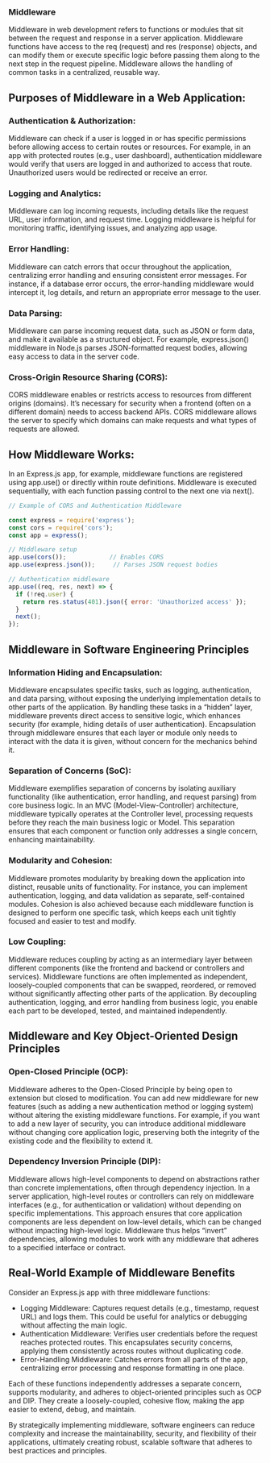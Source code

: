 ### Middleware
Middleware in web development refers to functions or modules that sit between the request and response in a server application. Middleware functions have access to the req (request) and res (response) objects, and can modify them or execute specific logic before passing them along to the next step in the request pipeline. Middleware allows the handling of common tasks in a centralized, reusable way.

## Purposes of Middleware in a Web Application:
### Authentication & Authorization:
Middleware can check if a user is logged in or has specific permissions before allowing access to certain routes or resources.
For example, in an app with protected routes (e.g., user dashboard), authentication middleware would verify that users are logged in and authorized to access that route. Unauthorized users would be redirected or receive an error.
### Logging and Analytics:
Middleware can log incoming requests, including details like the request URL, user information, and request time.
Logging middleware is helpful for monitoring traffic, identifying issues, and analyzing app usage.
### Error Handling:
Middleware can catch errors that occur throughout the application, centralizing error handling and ensuring consistent error messages.
For instance, if a database error occurs, the error-handling middleware would intercept it, log details, and return an appropriate error message to the user.
### Data Parsing:
Middleware can parse incoming request data, such as JSON or form data, and make it available as a structured object.
For example, express.json() middleware in Node.js parses JSON-formatted request bodies, allowing easy access to data in the server code.
### Cross-Origin Resource Sharing (CORS):
CORS middleware enables or restricts access to resources from different origins (domains). It’s necessary for security when a frontend (often on a different domain) needs to access backend APIs.
CORS middleware allows the server to specify which domains can make requests and what types of requests are allowed.
## How Middleware Works:
In an Express.js app, for example, middleware functions are registered using app.use() or directly within route definitions. Middleware is executed sequentially, with each function passing control to the next one via next().

```javascript
// Example of CORS and Authentication Middleware

const express = require('express');
const cors = require('cors');
const app = express();

// Middleware setup
app.use(cors());            // Enables CORS
app.use(express.json());     // Parses JSON request bodies

// Authentication middleware
app.use((req, res, next) => {
  if (!req.user) {
    return res.status(401).json({ error: 'Unauthorized access' });
  }
  next();
});
```
## Middleware in Software Engineering Principles
### Information Hiding and Encapsulation:
Middleware encapsulates specific tasks, such as logging, authentication, and data parsing, without exposing the underlying implementation details to other parts of the application.
By handling these tasks in a “hidden” layer, middleware prevents direct access to sensitive logic, which enhances security (for example, hiding details of user authentication).
Encapsulation through middleware ensures that each layer or module only needs to interact with the data it is given, without concern for the mechanics behind it.
### Separation of Concerns (SoC):
Middleware exemplifies separation of concerns by isolating auxiliary functionality (like authentication, error handling, and request parsing) from core business logic.
In an MVC (Model-View-Controller) architecture, middleware typically operates at the Controller level, processing requests before they reach the main business logic or Model. This separation ensures that each component or function only addresses a single concern, enhancing maintainability.
### Modularity and Cohesion:
Middleware promotes modularity by breaking down the application into distinct, reusable units of functionality. For instance, you can implement authentication, logging, and data validation as separate, self-contained modules.
Cohesion is also achieved because each middleware function is designed to perform one specific task, which keeps each unit tightly focused and easier to test and modify.
### Low Coupling:
Middleware reduces coupling by acting as an intermediary layer between different components (like the frontend and backend or controllers and services). Middleware functions are often implemented as independent, loosely-coupled components that can be swapped, reordered, or removed without significantly affecting other parts of the application.
By decoupling authentication, logging, and error handling from business logic, you enable each part to be developed, tested, and maintained independently.

## Middleware and Key Object-Oriented Design Principles
### Open-Closed Principle (OCP):
Middleware adheres to the Open-Closed Principle by being open to extension but closed to modification. You can add new middleware for new features (such as adding a new authentication method or logging system) without altering the existing middleware functions.
For example, if you want to add a new layer of security, you can introduce additional middleware without changing core application logic, preserving both the integrity of the existing code and the flexibility to extend it.
### Dependency Inversion Principle (DIP):
Middleware allows high-level components to depend on abstractions rather than concrete implementations, often through dependency injection. In a server application, high-level routes or controllers can rely on middleware interfaces (e.g., for authentication or validation) without depending on specific implementations.
This approach ensures that core application components are less dependent on low-level details, which can be changed without impacting high-level logic. Middleware thus helps “invert” dependencies, allowing modules to work with any middleware that adheres to a specified interface or contract.

## Real-World Example of Middleware Benefits
Consider an Express.js app with three middleware functions:
- Logging Middleware: Captures request details (e.g., timestamp, request URL) and logs them. This could be useful for analytics or debugging without affecting the main logic.
- Authentication Middleware: Verifies user credentials before the request reaches protected routes. This encapsulates security concerns, applying them consistently across routes without duplicating code.
- Error-Handling Middleware: Catches errors from all parts of the app, centralizing error processing and response formatting in one place.

Each of these functions independently addresses a separate concern, supports modularity, and adheres to object-oriented principles such as OCP and DIP. They create a loosely-coupled, cohesive flow, making the app easier to extend, debug, and maintain.

By strategically implementing middleware, software engineers can reduce complexity and increase the maintainability, security, and flexibility of their applications, ultimately creating robust, scalable software that adheres to best practices and principles.